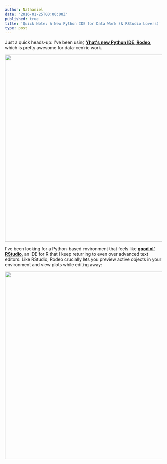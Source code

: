 ```yaml
---
author: Nathaniel
date: "2016-01-25T00:00:00Z"
published: true
title: 'Quick Note: A New Python IDE for Data Work (& RStudio Lovers)'
type: post
---
```


Just a quick heads-up: I've been using __[Yhat's new Python IDE, Rodeo](https://www.yhat.com/products/rodeo)__, which is pretty awesome for data-centric work. 

<center>
<a href="https://www.yhat.com/products/rodeo">
<img src="{{ site.baseurl }}/assets/rodeo-text-light.png" width="600px">
</a>
</center>


I've been looking for a Python-based environment that feels like __[good ol' RStudio](https://www.rstudio.com)__, an IDE for R that I keep returning to even over advanced text editors. Like RStudio, Rodeo crucially lets you preview active objects in your environment and view plots while editing away:


<center>
<img src="{{ site.baseurl }}/assets/rodeo_screenshot-shortcuts-entire-screen.png" width="600px">
</center>

